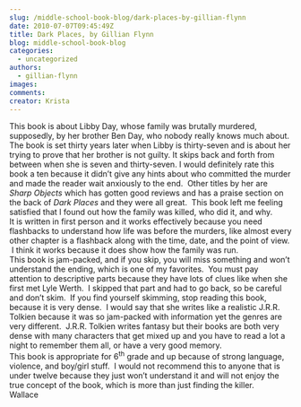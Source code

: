 ```yaml
---
slug: /middle-school-book-blog/dark-places-by-gillian-flynn
date: 2010-07-07T09:45:49Z
title: Dark Places, by Gillian Flynn
blog: middle-school-book-blog
categories:
  - uncategorized
authors:
  - gillian-flynn
images:
comments:
creator: Krista
---
```


 This book is about Libby Day, whose family was brutally murdered, supposedly, by her brother Ben Day, who nobody really knows much about.  The book is set thirty years later when Libby is thirty-seven and is about her trying to prove that her brother is not guilty. It skips back and forth from between when she is seven and thirty-seven. I would definitely rate this book a ten because it didn’t give any hints about who committed the murder and made the reader wait anxiously to the end.  Other titles by her are <em>Sharp Objects</em> which has gotten good reviews and has a praise section on the back of <em>Dark Places</em> and they were all great.  This book left me feeling satisfied that I found out how the family was killed, who did it, and why.<br />It is written in first person and it works effectively because you need flashbacks to understand how life was before the murders, like almost every other chapter is a flashback along with the time, date, and the point of view.  I think it works because it does show how the family was run.<br />This book is jam-packed, and if you skip, you will miss something and won’t understand the ending, which is one of my favorites.  You must pay attention to descriptive parts because they have lots of clues like when she first met Lyle Werth.  I skipped that part and had to go back, so be careful and don’t skim.  If you find yourself skimming, stop reading this book, because it is very dense.  I would say that she writes like a realistic J.R.R. Tolkien because it was so jam-packed with information yet the genres are very different.  J.R.R. Tolkien writes fantasy but their books are both very dense with many characters that get mixed up and you have to read a lot a night to remember them all, or have a very good memory.<br />This book is appropriate for 6<sup>th</sup> grade and up because of strong language, violence, and boy/girl stuff.  I would not recommend this to anyone that is under twelve because they just won’t understand it and will not enjoy the true concept of the book, which is more than just finding the killer.<br />Wallace<br />
